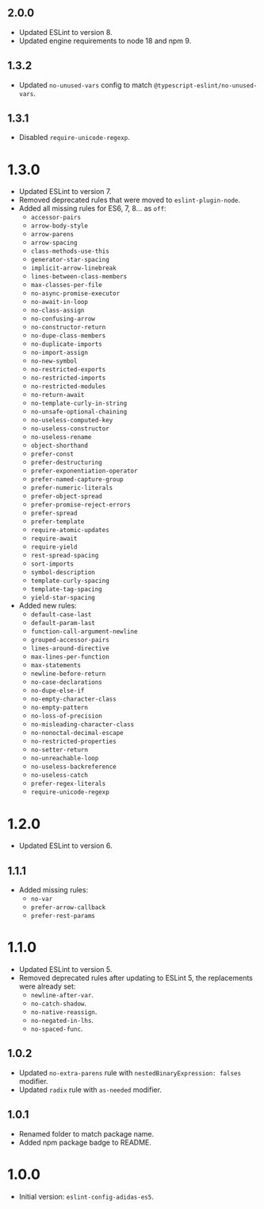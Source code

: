 ## 2.0.0

- Updated ESLint to version 8.
- Updated engine requirements to node 18 and npm 9.

## 1.3.2

- Updated `no-unused-vars` config to match `@typescript-eslint/no-unused-vars`.

## 1.3.1

- Disabled `require-unicode-regexp`.

# 1.3.0

- Updated ESLint to version 7.
- Removed deprecated rules that were moved to `eslint-plugin-node`.
- Added all missing rules for ES6, 7, 8... as `off`:
  - `accessor-pairs`
  - `arrow-body-style`
  - `arrow-parens`
  - `arrow-spacing`
  - `class-methods-use-this`
  - `generator-star-spacing`
  - `implicit-arrow-linebreak`
  - `lines-between-class-members`
  - `max-classes-per-file`
  - `no-async-promise-executor`
  - `no-await-in-loop`
  - `no-class-assign`
  - `no-confusing-arrow`
  - `no-constructor-return`
  - `no-dupe-class-members`
  - `no-duplicate-imports`
  - `no-import-assign`
  - `no-new-symbol`
  - `no-restricted-exports`
  - `no-restricted-imports`
  - `no-restricted-modules`
  - `no-return-await`
  - `no-template-curly-in-string`
  - `no-unsafe-optional-chaining`
  - `no-useless-computed-key`
  - `no-useless-constructor`
  - `no-useless-rename`
  - `object-shorthand`
  - `prefer-const`
  - `prefer-destructuring`
  - `prefer-exponentiation-operator`
  - `prefer-named-capture-group`
  - `prefer-numeric-literals`
  - `prefer-object-spread`
  - `prefer-promise-reject-errors`
  - `prefer-spread`
  - `prefer-template`
  - `require-atomic-updates`
  - `require-await`
  - `require-yield`
  - `rest-spread-spacing`
  - `sort-imports`
  - `symbol-description`
  - `template-curly-spacing`
  - `template-tag-spacing`
  - `yield-star-spacing`
- Added new rules:
  - `default-case-last`
  - `default-param-last`
  - `function-call-argument-newline`
  - `grouped-accessor-pairs`
  - `lines-around-directive`
  - `max-lines-per-function`
  - `max-statements`
  - `newline-before-return`
  - `no-case-declarations`
  - `no-dupe-else-if`
  - `no-empty-character-class`
  - `no-empty-pattern`
  - `no-loss-of-precision`
  - `no-misleading-character-class`
  - `no-nonoctal-decimal-escape`
  - `no-restricted-properties`
  - `no-setter-return`
  - `no-unreachable-loop`
  - `no-useless-backreference`
  - `no-useless-catch`
  - `prefer-regex-literals`
  - `require-unicode-regexp`

# 1.2.0

- Updated ESLint to version 6.

## 1.1.1

- Added missing rules:
  - `no-var`
  - `prefer-arrow-callback`
  - `prefer-rest-params`

# 1.1.0

- Updated ESLint to version 5.
- Removed deprecated rules after updating to ESLint 5, the replacements were already set:
  - `newline-after-var`.
  - `no-catch-shadow`.
  - `no-native-reassign`.
  - `no-negated-in-lhs`.
  - `no-spaced-func`.

## 1.0.2

- Updated `no-extra-parens` rule with `nestedBinaryExpression: falses` modifier.
- Updated `radix` rule with `as-needed` modifier.

## 1.0.1

- Renamed folder to match package name.
- Added npm package badge to README.

# 1.0.0

- Initial version: `eslint-config-adidas-es5`.
